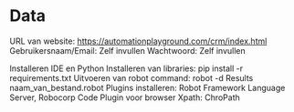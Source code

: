 # Data
URL van website: 				https://automationplayground.com/crm/index.html
Gebruikersnaam/Email:			Zelf invullen
Wachtwoord:						Zelf invullen

Installeren						IDE en Python
Installeren van libraries:		pip install -r requirements.txt
Uitvoeren van robot command:	robot -d Results naam_van_bestand.robot
Plugins installeren:			Robot Framework Language Server, Robocorp Code
Plugin voor browser Xpath:		ChroPath
